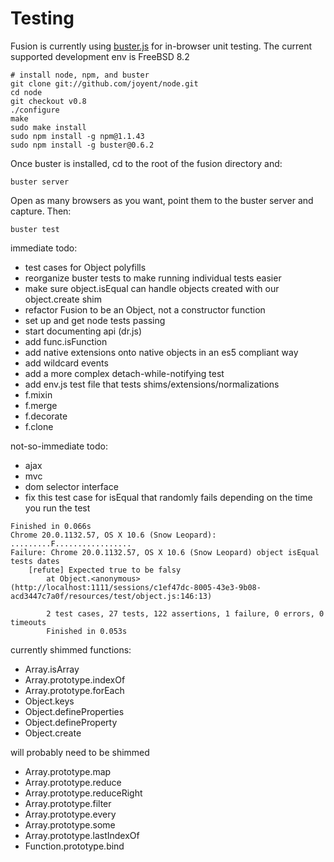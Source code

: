 Testing
=======

Fusion is currently using [buster.js](http://busterjs.org) for in-browser
unit testing. The current supported development env is FreeBSD 8.2

```
# install node, npm, and buster
git clone git://github.com/joyent/node.git
cd node
git checkout v0.8
./configure
make
sudo make install
sudo npm install -g npm@1.1.43
sudo npm install -g buster@0.6.2
```

Once buster is installed, cd to the root of the fusion directory and:
```
buster server
```

Open as many browsers as you want, point them to the buster server and capture.
Then:
```
buster test
````

immediate todo:
- test cases for Object polyfills
- reorganize buster tests to make running individual tests easier
- make sure object.isEqual can handle objects created with our object.create shim
- refactor Fusion to be an Object, not a constructor function
- set up and get node tests passing
- start documenting api (dr.js)
- add func.isFunction
- add native extensions onto native objects in an es5 compliant way
- add wildcard events
- add a more complex detach-while-notifying test
- add env.js test file that tests shims/extensions/normalizations
- f.mixin
- f.merge
- f.decorate
- f.clone

not-so-immediate todo:
- ajax
- mvc
- dom selector interface
- fix this test case for isEqual that randomly fails depending on the time you run the test
```
Finished in 0.066s
Chrome 20.0.1132.57, OS X 10.6 (Snow Leopard): .........F.................                                                      
Failure: Chrome 20.0.1132.57, OS X 10.6 (Snow Leopard) object isEqual tests dates
    [refute] Expected true to be falsy
        at Object.<anonymous> (http://localhost:1111/sessions/c1ef47dc-8005-43e3-9b08-acd3447c7a0f/resources/test/object.js:146:13)

        2 test cases, 27 tests, 122 assertions, 1 failure, 0 errors, 0 timeouts
        Finished in 0.053s
```

currently shimmed functions:
- Array.isArray
- Array.prototype.indexOf
- Array.prototype.forEach
- Object.keys
- Object.defineProperties
- Object.defineProperty
- Object.create

will probably need to be shimmed
- Array.prototype.map
- Array.prototype.reduce
- Array.prototype.reduceRight
- Array.prototype.filter
- Array.prototype.every
- Array.prototype.some
- Array.prototype.lastIndexOf
- Function.prototype.bind
